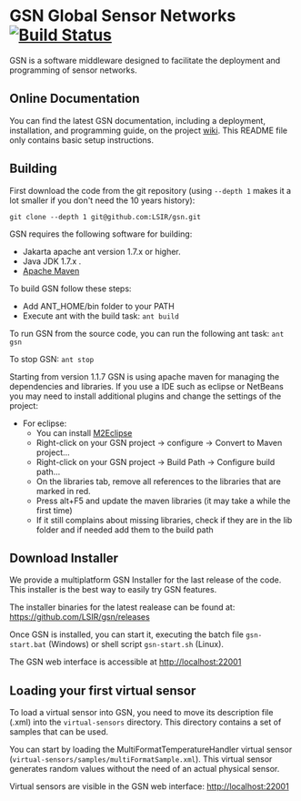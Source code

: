 # GSN Global Sensor Networks [![Build Status](https://travis-ci.org/LSIR/gsn.svg)](https://travis-ci.org/LSIR/gsn)

GSN is a software middleware designed to facilitate the deployment and programming of sensor networks. 

## Online Documentation

You can find the latest GSN documentation, including a deployment, installation, and programming
guide, on the project [wiki](https://github.com/LSIR/gsn/wiki).
This README file only contains basic setup instructions.

## Building

First download the code from the git repository (using ``--depth 1`` makes it a lot smaller if you don't need the 10 years history):

	git clone --depth 1 git@github.com:LSIR/gsn.git

GSN requires the following software for building:

* Jakarta apache ant version 1.7.x or higher.
* Java JDK 1.7.x .
* [Apache Maven](http://maven.apache.org/download.cgi)

To build GSN follow these steps:
* Add ANT_HOME/bin folder to your PATH
* Execute ant with the build task:
	``ant build``

To run GSN from the source code, you can run the following ant task:
	``ant gsn``

To stop GSN:
	``ant stop``

Starting from version 1.1.7 GSN is using apache maven for managing the dependencies and libraries.
If you use a IDE such as eclipse or NetBeans you may need to install additional plugins and change the settings of the project:

* For eclipse: 
  * You can install [M2Eclipse](http://eclipse.org/m2e/) 
  * Right-click on your GSN project -> configure -> Convert to Maven project... 
  * Right-click on your GSN project -> Build Path -> Configure build path...
  * On the libraries tab, remove all references to the libraries that are marked in red.
  * Press alt+F5 and update the maven libraries (it may take a while the first time) 
  * If it still complains about missing libraries, check if they are in the lib folder and if needed add them to the build path

## Download Installer

We provide a multiplatform GSN Installer for the last release of the code. This installer is the best way to easily try GSN features. 

The installer binaries for the latest realease can be found at:
<https://github.com/LSIR/gsn/releases>

Once GSN is installed, you can start it, executing the batch file `gsn-start.bat` (Windows) or shell script `gsn-start.sh` (Linux). 

The GSN web interface is accessible at <http://localhost:22001>

## Loading your first virtual sensor

To load a virtual sensor into GSN, you need to move its description file (.xml) into the `virtual-sensors` directory.
This directory contains a set of samples that can be used.

You can start by loading the MultiFormatTemperatureHandler virtual sensor (`virtual-sensors/samples/multiFormatSample.xml`).
This virtual sensor generates random values without the need of an actual physical sensor.

Virtual sensors are visible in the GSN web interface: <http://localhost:22001>


